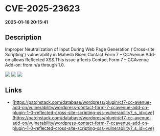 # CVE-2025-23623

**2025-01-16 20:15:41**

## Description
Improper Neutralization of Input During Web Page Generation ('Cross-site Scripting') vulnerability in Mahesh Bisen Contact Form 7 – CCAvenue Add-on allows Reflected XSS.This issue affects Contact Form 7 – CCAvenue Add-on: from n/a through 1.0.

![](https://img.shields.io/static/v1?label=Score&message=7.1&color=red)
![](https://img.shields.io/static/v1?label=Severity&message=HIGH&color=red)
![](https://img.shields.io/static/v1?label=CWE&message=XSS&color=green)

## Links
- [https://patchstack.com/database/wordpress/plugin/cf7-cc-avenue-add-on/vulnerability/wordpress-contact-form-7-ccavenue-add-on-plugin-1-0-reflected-cross-site-scripting-xss-vulnerability?_s_id=cve](https://patchstack.com/database/wordpress/plugin/cf7-cc-avenue-add-on/vulnerability/wordpress-contact-form-7-ccavenue-add-on-plugin-1-0-reflected-cross-site-scripting-xss-vulnerability?_s_id=cve)
